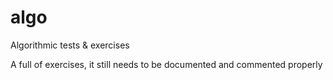 # algo
Algorithmic tests &amp; exercises


A full of exercises, it still needs to be documented and commented properly
